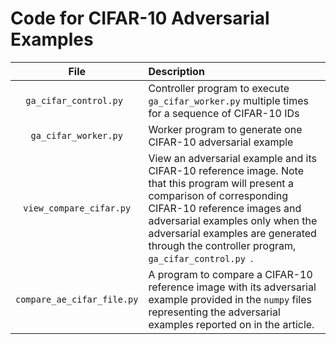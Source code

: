 # Code for CIFAR-10 Adversarial Examples

| File | Description |
|:-------------------------:|:------------------------------------------------------------------------------------- |
| <code>ga_cifar_control.py </code> | Controller program to execute <code>ga_cifar_worker.py</code> multiple times for a sequence of CIFAR-10 IDs |
| <code>ga_cifar_worker.py</code> | Worker program to generate one CIFAR-10 adversarial example |
| <code>view_compare_cifar.py</code> | View an adversarial example and its CIFAR-10 reference image.  Note that this program will present a comparison of corresponding CIFAR-10 reference images and adversarial examples only when the adversarial examples are generated through the controller program, <code>ga_cifar_control.py </code>. |
| <code>compare_ae_cifar_file.py</code> | A program to compare a CIFAR-10 reference image with its adversarial example provided in the <code>numpy</code> files representing the adversarial examples reported on in the article. |

